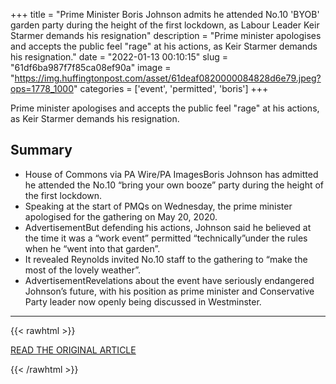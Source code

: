 +++
title = "Prime Minister Boris Johnson admits he attended No.10 'BYOB' garden party during the height of the first lockdown, as Labour Leader Keir Starmer demands his resignation"
description = "Prime minister apologises and accepts the public feel \"rage\" at his actions, as Keir Starmer demands his resignation."
date = "2022-01-13 00:10:15"
slug = "61df6ba987f7f85ca08ef90a"
image = "https://img.huffingtonpost.com/asset/61deaf0820000084828d6e79.jpeg?ops=1778_1000"
categories = ['event', 'permitted', 'boris']
+++

Prime minister apologises and accepts the public feel \"rage\" at his actions, as Keir Starmer demands his resignation.

## Summary

- House of Commons via PA Wire/PA ImagesBoris Johnson has admitted he attended the No.10 “bring your own booze” party during the height of the first lockdown.
- Speaking at the start of PMQs on Wednesday, the prime minister apologised for the gathering on May 20, 2020.
- AdvertisementBut defending his actions, Johnson said he believed at the time it was a “work event” permitted “technically”under the rules when he “went into that garden”.
- It revealed Reynolds invited No.10 staff to the gathering to “make the most of the lovely weather”.
- AdvertisementRevelations about the event have seriously endangered Johnson’s future, with his position as prime minister and Conservative Party leader now openly being discussed in Westminster.

---

{{< rawhtml >}}
  <p class="article-category">
    <a target="_blank" href="https://www.huffingtonpost.co.uk/entry/boris-johnson-admits-no10-byob-garden-party_uk_61deaea8e4b04e9d84de29d0">READ THE ORIGINAL ARTICLE</a>
  </p>
{{< /rawhtml >}}
